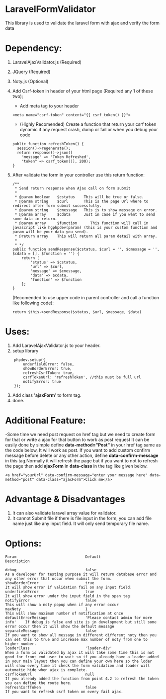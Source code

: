 # LaravelFormValidator

This library is used to validate the laravel form with ajax and verify the form data

# Dependency:
1. LaravelAjaxValidator.js (Required)
2. JQuery (Required)
3. Noty.js (Optional)
4. Add Csrf-token in header of your html page (Required any 1 of these two);
	- Add meta tag to your header
    ```
	<meta name="csrf-token" content="{{ csrf_token() }}">
    ```
   
	- (Highly Recomended) Create a function that return your csrf token dynamic if any request crash, dump or fail or when you debug your code
    ```
	public function refreshToken() {
	  session()->regenerate();
	  return response()->json([
	    "message" => 'Token Refreshed',
	    "token" => csrf_token()], 200);
	}

    ```
5. After validate the form in your controller use this return function:

    ```
    /**
     * Send return response when Ajax call on form submit
     * 
     * @param boolean   $cstatus    This will be true or false.
     * @param string    $curl       This is the page Url where to redirect after form submit successfully.
     * @param string    $cmessage   This is to show message on error.
     * @param array     $cdata      Just in case if you want to send some data in return.
     * @param array     $function      This function will call in javascript like hgphpdev(param) (this is your custom function and param will be your data you send).
     * @return array    This will return all param detail with array.
     * 
     * */
    public function sendResponse($cstatus, $curl = '', $cmessage = '', $cdata = [], $function = '') {
        return [
            'status' => $cstatus,
            'url' => $curl,
            'message' => $cmessage,
            'data' => $cdata,
            'function' => $function
        ];
    }
    ```
    (Recomended to use upper code in parent controller and call a function like following code):
    ```
    return $this->sendResponse($status, $url, $message, $data)
    ```

# Uses:
1. Add LaravelAjaxValidator.js to your header.
2. setup library
```
    phpdev.setup({
        underfieldError: false,
        showBorderError: true,
        refreshCsrfToken: true,
        csrfTokenUrl: 'refreshToken', //this must be full url
        notifyError: true
    });
```
3. Add class '**ajaxForm**' to form tag.
3. done.

# Additional Feature:
 -Some time we need post request on href tag but we need to create form for that or write a ajax for that button to work as post request It can be easily done by simple define **data-method="Post"** in your href tag same as the code below, It will work as post. If you want to add custom confirm message before delete or any other action, define **data-confirm-message** in this tag.Normally it will refresh the page but if you want to not to refresh the page then add **ajaxForm** in **data-class** in the tag like given below.
 
```
<a href="yourUrl" data-confirm-message="enter your message here" data-method="post" data-class="ajaxForm">Click me</a>
```

# Advantage & Disadvantages
 1. It can also validate laravel array value for validator.
 2. It cannot Submit file if there is file input in the form, you can add file name just like any input field. It will only send temporary file name.


# Options:

```
Param                               Default                             Description

debug                               false                                   As a developer for testing purpose it will return database error and any other error that occur when submit the form.
showBorderError                     true                                    It will show error if validation fail on any input field.
underfieldError                     true                                    It will show error under the input field in the span tag
notifyError                         false                                   This will show a noty popup when if any error occur
maxNoty                             1                                       This will show maximum number of notification at once
defaultErrorMessage                 'Please contact admin for more info'    If debug is false and site is in development but still some error occur then it will show the default message
separateMessage                     false                                   If you want to show all message in different different noty then you can set this to true and increase max number of noty from one to higher number.
loaderClass                         'loader-div'                            When a form is validated by ajax it will take some time this is not good for front end user to wait so if you already have a loader added in your main layout then you can define your own here so the loder will show every time it check the form validation and loader will automatic hide when ajax is complete.
csrfTokenUrl                        null                                    If you already added the function from point 4.2 to refresh the token you can define the route here.
refreshCsrfToken                    false                                   If you want to refresh csrf token on every fail ajax.
```
